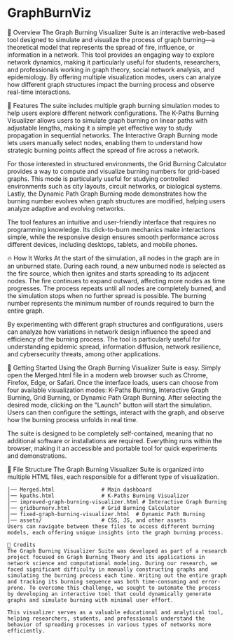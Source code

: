 # GraphBurnViz
📌 Overview
The Graph Burning Visualizer Suite is an interactive web-based tool designed to simulate and visualize the process of graph burning—a theoretical model that represents the spread of fire, influence, or information in a network. This tool provides an engaging way to explore network dynamics, making it particularly useful for students, researchers, and professionals working in graph theory, social network analysis, and epidemiology. By offering multiple visualization modes, users can analyze how different graph structures impact the burning process and observe real-time interactions.

🎯 Features
The suite includes multiple graph burning simulation modes to help users explore different network configurations. The K-Paths Burning Visualizer allows users to simulate graph burning on linear paths with adjustable lengths, making it a simple yet effective way to study propagation in sequential networks. The Interactive Graph Burning mode lets users manually select nodes, enabling them to understand how strategic burning points affect the spread of fire across a network.

For those interested in structured environments, the Grid Burning Calculator provides a way to compute and visualize burning numbers for grid-based graphs. This mode is particularly useful for studying controlled environments such as city layouts, circuit networks, or biological systems. Lastly, the Dynamic Path Graph Burning mode demonstrates how the burning number evolves when graph structures are modified, helping users analyze adaptive and evolving networks.

The tool features an intuitive and user-friendly interface that requires no programming knowledge. Its click-to-burn mechanics make interactions simple, while the responsive design ensures smooth performance across different devices, including desktops, tablets, and mobile phones.

🔥 How It Works
At the start of the simulation, all nodes in the graph are in an unburned state. During each round, a new unburned node is selected as the fire source, which then ignites and starts spreading to its adjacent nodes. The fire continues to expand outward, affecting more nodes as time progresses. The process repeats until all nodes are completely burned, and the simulation stops when no further spread is possible. The burning number represents the minimum number of rounds required to burn the entire graph.

By experimenting with different graph structures and configurations, users can analyze how variations in network design influence the speed and efficiency of the burning process. The tool is particularly useful for understanding epidemic spread, information diffusion, network resilience, and cybersecurity threats, among other applications.

🚀 Getting Started
Using the Graph Burning Visualizer Suite is easy. Simply open the Merged.html file in a modern web browser such as Chrome, Firefox, Edge, or Safari. Once the interface loads, users can choose from four available visualization modes: K-Paths Burning, Interactive Graph Burning, Grid Burning, or Dynamic Path Graph Burning. After selecting the desired mode, clicking on the "Launch" button will start the simulation. Users can then configure the settings, interact with the graph, and observe how the burning process unfolds in real time.

The suite is designed to be completely self-contained, meaning that no additional software or installations are required. Everything runs within the browser, making it an accessible and portable tool for quick experiments and demonstrations.

📂 File Structure
The Graph Burning Visualizer Suite is organized into multiple HTML files, each responsible for a different type of visualization.
```
│── Merged.html               # Main dashboard
│── kpaths.html               # K-Paths Burning Visualizer
│── improved-graph-burning-visualizer.html # Interactive Graph Burning
│── gridburnerv.html          # Grid Burning Calculator
│── fixed-graph-burning-visualizer.html  # Dynamic Path Burning
│── assets/                   # CSS, JS, and other assets
Users can navigate between these files to access different burning models, each offering unique insights into the graph burning process.

👥 Credits
The Graph Burning Visualizer Suite was developed as part of a research project focused on Graph Burning Theory and its applications in network science and computational modeling. During our research, we faced significant difficulty in manually constructing graphs and simulating the burning process each time. Writing out the entire graph and tracking its burning sequence was both time-consuming and error-prone. To overcome this challenge, we sought to automate the process by developing an interactive tool that could dynamically generate graphs and simulate burning with minimal user effort.

This visualizer serves as a valuable educational and analytical tool, helping researchers, students, and professionals understand the behavior of spreading processes in various types of networks more efficiently.

